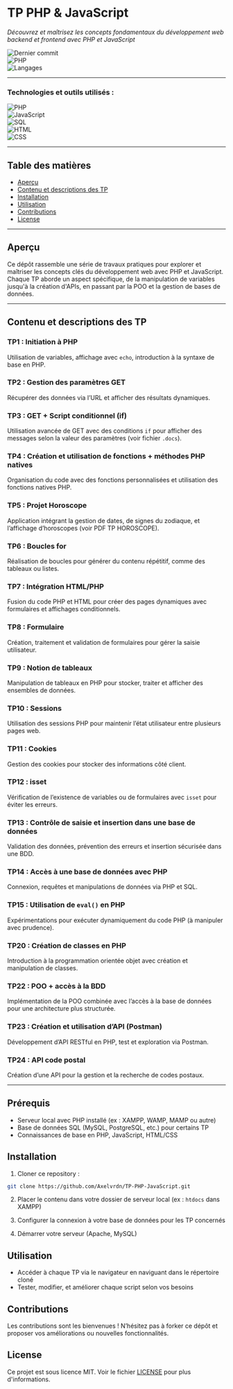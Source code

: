 # **TP PHP & JavaScript**

*Découvrez et maîtrisez les concepts fondamentaux du développement web backend et frontend avec PHP et JavaScript*

![Dernier commit](https://img.shields.io/badge/last%20commit=juin-brightgreen)  
![PHP](https://img.shields.io/badge/php-78.1%25-blue)  
![Langages](https://img.shields.io/badge/languages-5-blue)

---

### **Technologies et outils utilisés :**

![PHP](https://img.shields.io/badge/PHP-PHP-blueviolet)  
![JavaScript](https://img.shields.io/badge/JavaScript-JavaScript-yellow)  
![SQL](https://img.shields.io/badge/SQL-MySQL-blue)  
![HTML](https://img.shields.io/badge/HTML-HTML5-orange)  
![CSS](https://img.shields.io/badge/CSS-CSS-purple)  

---

## **Table des matières**

- [Aperçu](#aperçu)
- [Contenu et descriptions des TP](#contenu-et-descriptions-des-tp)
- [Installation](#installation)
- [Utilisation](#utilisation)
- [Contributions](#contributions)
- [License](#license)

---

## **Aperçu**

Ce dépôt rassemble une série de travaux pratiques pour explorer et maîtriser les concepts clés du développement web avec PHP et JavaScript. Chaque TP aborde un aspect spécifique, de la manipulation de variables jusqu'à la création d'APIs, en passant par la POO et la gestion de bases de données.

---

## **Contenu et descriptions des TP**

### **TP1 : Initiation à PHP**  
Utilisation de variables, affichage avec `echo`, introduction à la syntaxe de base en PHP.

### **TP2 : Gestion des paramètres GET**  
Récupérer des données via l’URL et afficher des résultats dynamiques.

### **TP3 : GET + Script conditionnel (if)**  
Utilisation avancée de GET avec des conditions `if` pour afficher des messages selon la valeur des paramètres (voir fichier `.docs`).

### **TP4 : Création et utilisation de fonctions + méthodes PHP natives**  
Organisation du code avec des fonctions personnalisées et utilisation des fonctions natives PHP.

### **TP5 : Projet Horoscope**  
Application intégrant la gestion de dates, de signes du zodiaque, et l’affichage d’horoscopes (voir PDF TP HOROSCOPE).

### **TP6 : Boucles for**  
Réalisation de boucles pour générer du contenu répétitif, comme des tableaux ou listes.

### **TP7 : Intégration HTML/PHP**  
Fusion du code PHP et HTML pour créer des pages dynamiques avec formulaires et affichages conditionnels.

### **TP8 : Formulaire**  
Création, traitement et validation de formulaires pour gérer la saisie utilisateur.

### **TP9 : Notion de tableaux**  
Manipulation de tableaux en PHP pour stocker, traiter et afficher des ensembles de données.

### **TP10 : Sessions**  
Utilisation des sessions PHP pour maintenir l’état utilisateur entre plusieurs pages web.

### **TP11 : Cookies**  
Gestion des cookies pour stocker des informations côté client.

### **TP12 : isset**  
Vérification de l’existence de variables ou de formulaires avec `isset` pour éviter les erreurs.

### **TP13 : Contrôle de saisie et insertion dans une base de données**  
Validation des données, prévention des erreurs et insertion sécurisée dans une BDD.

### **TP14 : Accès à une base de données avec PHP**  
Connexion, requêtes et manipulations de données via PHP et SQL.

### **TP15 : Utilisation de `eval()` en PHP**  
Expérimentations pour exécuter dynamiquement du code PHP (à manipuler avec prudence).

### **TP20 : Création de classes en PHP**  
Introduction à la programmation orientée objet avec création et manipulation de classes.

### **TP22 : POO + accès à la BDD**  
Implémentation de la POO combinée avec l’accès à la base de données pour une architecture plus structurée.

### **TP23 : Création et utilisation d’API (Postman)**  
Développement d’API RESTful en PHP, test et exploration via Postman.

### **TP24 : API code postal**  
Création d’une API pour la gestion et la recherche de codes postaux.

---

## **Prérequis**

- Serveur local avec PHP installé (ex : XAMPP, WAMP, MAMP ou autre)
- Base de données SQL (MySQL, PostgreSQL, etc.) pour certains TP
- Connaissances de base en PHP, JavaScript, HTML/CSS

## **Installation**

1. Cloner ce repository :

```bash
git clone https://github.com/Axelvrdn/TP-PHP-JavaScript.git
```

2. Placer le contenu dans votre dossier de serveur local (ex : `htdocs` dans XAMPP)

3. Configurer la connexion à votre base de données pour les TP concernés

4. Démarrer votre serveur (Apache, MySQL)

## **Utilisation**

- Accéder à chaque TP via le navigateur en naviguant dans le répertoire cloné
- Tester, modifier, et améliorer chaque script selon vos besoins

## **Contributions**

Les contributions sont les bienvenues ! N’hésitez pas à forker ce dépôt et proposer vos améliorations ou nouvelles fonctionnalités.

## **License**

Ce projet est sous licence MIT. Voir le fichier [LICENSE](LICENSE) pour plus d'informations.

